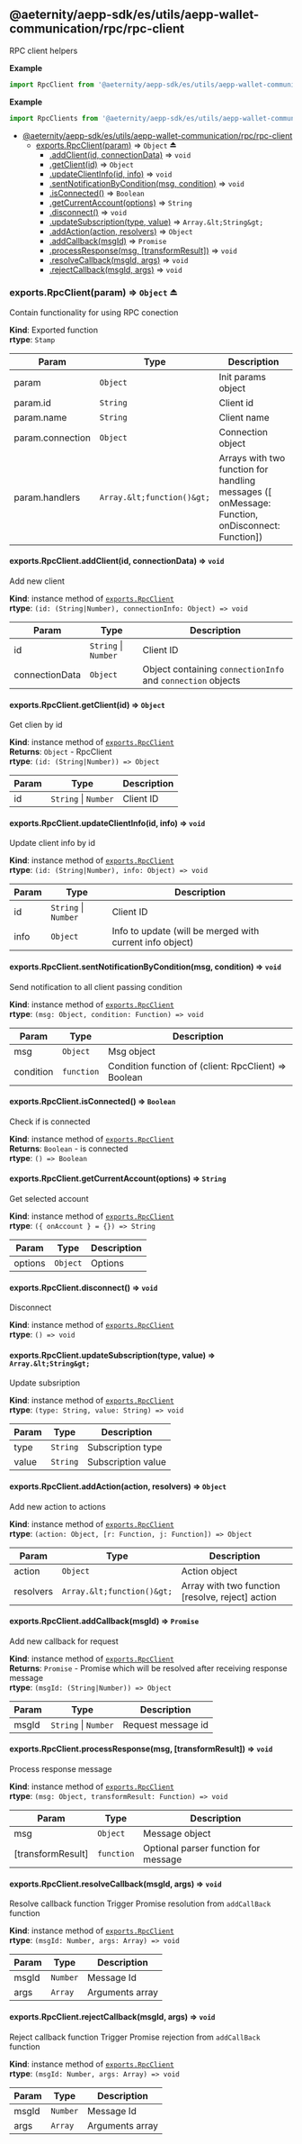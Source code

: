 <a id="module_@aeternity/aepp-sdk/es/utils/aepp-wallet-communication/rpc/rpc-client"></a>

## @aeternity/aepp-sdk/es/utils/aepp-wallet-communication/rpc/rpc-client
RPC client helpers

**Example**  
```js
import RpcClient from '@aeternity/aepp-sdk/es/utils/aepp-wallet-communication/rpc/rpc-client'
```
**Example**  
```js
import RpcClients from '@aeternity/aepp-sdk/es/utils/aepp-wallet-communication/rpc/rpc-client'
```

* [@aeternity/aepp-sdk/es/utils/aepp-wallet-communication/rpc/rpc-client](#module_@aeternity/aepp-sdk/es/utils/aepp-wallet-communication/rpc/rpc-client)
    * [exports.RpcClient(param)](#exp_module_@aeternity/aepp-sdk/es/utils/aepp-wallet-communication/rpc/rpc-client--exports.RpcClient) ⇒ `Object` ⏏
        * [.addClient(id, connectionData)](#module_@aeternity/aepp-sdk/es/utils/aepp-wallet-communication/rpc/rpc-client--exports.RpcClient+addClient) ⇒ `void`
        * [.getClient(id)](#module_@aeternity/aepp-sdk/es/utils/aepp-wallet-communication/rpc/rpc-client--exports.RpcClient+getClient) ⇒ `Object`
        * [.updateClientInfo(id, info)](#module_@aeternity/aepp-sdk/es/utils/aepp-wallet-communication/rpc/rpc-client--exports.RpcClient+updateClientInfo) ⇒ `void`
        * [.sentNotificationByCondition(msg, condition)](#module_@aeternity/aepp-sdk/es/utils/aepp-wallet-communication/rpc/rpc-client--exports.RpcClient+sentNotificationByCondition) ⇒ `void`
        * [.isConnected()](#module_@aeternity/aepp-sdk/es/utils/aepp-wallet-communication/rpc/rpc-client--exports.RpcClient+isConnected) ⇒ `Boolean`
        * [.getCurrentAccount(options)](#module_@aeternity/aepp-sdk/es/utils/aepp-wallet-communication/rpc/rpc-client--exports.RpcClient+getCurrentAccount) ⇒ `String`
        * [.disconnect()](#module_@aeternity/aepp-sdk/es/utils/aepp-wallet-communication/rpc/rpc-client--exports.RpcClient+disconnect) ⇒ `void`
        * [.updateSubscription(type, value)](#module_@aeternity/aepp-sdk/es/utils/aepp-wallet-communication/rpc/rpc-client--exports.RpcClient+updateSubscription) ⇒ `Array.&lt;String&gt;`
        * [.addAction(action, resolvers)](#module_@aeternity/aepp-sdk/es/utils/aepp-wallet-communication/rpc/rpc-client--exports.RpcClient+addAction) ⇒ `Object`
        * [.addCallback(msgId)](#module_@aeternity/aepp-sdk/es/utils/aepp-wallet-communication/rpc/rpc-client--exports.RpcClient+addCallback) ⇒ `Promise`
        * [.processResponse(msg, [transformResult])](#module_@aeternity/aepp-sdk/es/utils/aepp-wallet-communication/rpc/rpc-client--exports.RpcClient+processResponse) ⇒ `void`
        * [.resolveCallback(msgId, args)](#module_@aeternity/aepp-sdk/es/utils/aepp-wallet-communication/rpc/rpc-client--exports.RpcClient+resolveCallback) ⇒ `void`
        * [.rejectCallback(msgId, args)](#module_@aeternity/aepp-sdk/es/utils/aepp-wallet-communication/rpc/rpc-client--exports.RpcClient+rejectCallback) ⇒ `void`

<a id="exp_module_@aeternity/aepp-sdk/es/utils/aepp-wallet-communication/rpc/rpc-client--exports.RpcClient"></a>

### exports.RpcClient(param) ⇒ `Object` ⏏
Contain functionality for using RPC conection

**Kind**: Exported function  
**rtype**: `Stamp`

| Param | Type | Description |
| --- | --- | --- |
| param | `Object` | Init params object |
| param.id | `String` | Client id |
| param.name | `String` | Client name |
| param.connection | `Object` | Connection object |
| param.handlers | `Array.&lt;function()&gt;` | Arrays with two function for handling messages ([ onMessage: Function, onDisconnect: Function]) |

<a id="module_@aeternity/aepp-sdk/es/utils/aepp-wallet-communication/rpc/rpc-client--exports.RpcClient+addClient"></a>

#### exports.RpcClient.addClient(id, connectionData) ⇒ `void`
Add new client

**Kind**: instance method of [`exports.RpcClient`](#exp_module_@aeternity/aepp-sdk/es/utils/aepp-wallet-communication/rpc/rpc-client--exports.RpcClient)  
**rtype**: `(id: (String|Number), connectionInfo: Object) => void`

| Param | Type | Description |
| --- | --- | --- |
| id | `String` \| `Number` | Client ID |
| connectionData | `Object` | Object containing `connectionInfo` and `connection` objects |

<a id="module_@aeternity/aepp-sdk/es/utils/aepp-wallet-communication/rpc/rpc-client--exports.RpcClient+getClient"></a>

#### exports.RpcClient.getClient(id) ⇒ `Object`
Get clien by id

**Kind**: instance method of [`exports.RpcClient`](#exp_module_@aeternity/aepp-sdk/es/utils/aepp-wallet-communication/rpc/rpc-client--exports.RpcClient)  
**Returns**: `Object` - RpcClient  
**rtype**: `(id: (String|Number)) => Object`

| Param | Type | Description |
| --- | --- | --- |
| id | `String` \| `Number` | Client ID |

<a id="module_@aeternity/aepp-sdk/es/utils/aepp-wallet-communication/rpc/rpc-client--exports.RpcClient+updateClientInfo"></a>

#### exports.RpcClient.updateClientInfo(id, info) ⇒ `void`
Update client info by id

**Kind**: instance method of [`exports.RpcClient`](#exp_module_@aeternity/aepp-sdk/es/utils/aepp-wallet-communication/rpc/rpc-client--exports.RpcClient)  
**rtype**: `(id: (String|Number), info: Object) => void`

| Param | Type | Description |
| --- | --- | --- |
| id | `String` \| `Number` | Client ID |
| info | `Object` | Info to update (will be merged with current info object) |

<a id="module_@aeternity/aepp-sdk/es/utils/aepp-wallet-communication/rpc/rpc-client--exports.RpcClient+sentNotificationByCondition"></a>

#### exports.RpcClient.sentNotificationByCondition(msg, condition) ⇒ `void`
Send notification to all client passing condition

**Kind**: instance method of [`exports.RpcClient`](#exp_module_@aeternity/aepp-sdk/es/utils/aepp-wallet-communication/rpc/rpc-client--exports.RpcClient)  
**rtype**: `(msg: Object, condition: Function) => void`

| Param | Type | Description |
| --- | --- | --- |
| msg | `Object` | Msg object |
| condition | `function` | Condition function of (client: RpcClient) => Boolean |

<a id="module_@aeternity/aepp-sdk/es/utils/aepp-wallet-communication/rpc/rpc-client--exports.RpcClient+isConnected"></a>

#### exports.RpcClient.isConnected() ⇒ `Boolean`
Check if is connected

**Kind**: instance method of [`exports.RpcClient`](#exp_module_@aeternity/aepp-sdk/es/utils/aepp-wallet-communication/rpc/rpc-client--exports.RpcClient)  
**Returns**: `Boolean` - is connected  
**rtype**: `() => Boolean`
<a id="module_@aeternity/aepp-sdk/es/utils/aepp-wallet-communication/rpc/rpc-client--exports.RpcClient+getCurrentAccount"></a>

#### exports.RpcClient.getCurrentAccount(options) ⇒ `String`
Get selected account

**Kind**: instance method of [`exports.RpcClient`](#exp_module_@aeternity/aepp-sdk/es/utils/aepp-wallet-communication/rpc/rpc-client--exports.RpcClient)  
**rtype**: `({ onAccount } = {}) => String`

| Param | Type | Description |
| --- | --- | --- |
| options | `Object` | Options |

<a id="module_@aeternity/aepp-sdk/es/utils/aepp-wallet-communication/rpc/rpc-client--exports.RpcClient+disconnect"></a>

#### exports.RpcClient.disconnect() ⇒ `void`
Disconnect

**Kind**: instance method of [`exports.RpcClient`](#exp_module_@aeternity/aepp-sdk/es/utils/aepp-wallet-communication/rpc/rpc-client--exports.RpcClient)  
**rtype**: `() => void`
<a id="module_@aeternity/aepp-sdk/es/utils/aepp-wallet-communication/rpc/rpc-client--exports.RpcClient+updateSubscription"></a>

#### exports.RpcClient.updateSubscription(type, value) ⇒ `Array.&lt;String&gt;`
Update subsription

**Kind**: instance method of [`exports.RpcClient`](#exp_module_@aeternity/aepp-sdk/es/utils/aepp-wallet-communication/rpc/rpc-client--exports.RpcClient)  
**rtype**: `(type: String, value: String) => void`

| Param | Type | Description |
| --- | --- | --- |
| type | `String` | Subscription type |
| value | `String` | Subscription value |

<a id="module_@aeternity/aepp-sdk/es/utils/aepp-wallet-communication/rpc/rpc-client--exports.RpcClient+addAction"></a>

#### exports.RpcClient.addAction(action, resolvers) ⇒ `Object`
Add new action to actions

**Kind**: instance method of [`exports.RpcClient`](#exp_module_@aeternity/aepp-sdk/es/utils/aepp-wallet-communication/rpc/rpc-client--exports.RpcClient)  
**rtype**: `(action: Object, [r: Function, j: Function]) => Object`

| Param | Type | Description |
| --- | --- | --- |
| action | `Object` | Action object |
| resolvers | `Array.&lt;function()&gt;` | Array with two function [resolve, reject] action |

<a id="module_@aeternity/aepp-sdk/es/utils/aepp-wallet-communication/rpc/rpc-client--exports.RpcClient+addCallback"></a>

#### exports.RpcClient.addCallback(msgId) ⇒ `Promise`
Add new callback for request

**Kind**: instance method of [`exports.RpcClient`](#exp_module_@aeternity/aepp-sdk/es/utils/aepp-wallet-communication/rpc/rpc-client--exports.RpcClient)  
**Returns**: `Promise` - Promise which will be resolved after receiving response message  
**rtype**: `(msgId: (String|Number)) => Object`

| Param | Type | Description |
| --- | --- | --- |
| msgId | `String` \| `Number` | Request message id |

<a id="module_@aeternity/aepp-sdk/es/utils/aepp-wallet-communication/rpc/rpc-client--exports.RpcClient+processResponse"></a>

#### exports.RpcClient.processResponse(msg, [transformResult]) ⇒ `void`
Process response message

**Kind**: instance method of [`exports.RpcClient`](#exp_module_@aeternity/aepp-sdk/es/utils/aepp-wallet-communication/rpc/rpc-client--exports.RpcClient)  
**rtype**: `(msg: Object, transformResult: Function) => void`

| Param | Type | Description |
| --- | --- | --- |
| msg | `Object` | Message object |
| [transformResult] | `function` | Optional parser function for message |

<a id="module_@aeternity/aepp-sdk/es/utils/aepp-wallet-communication/rpc/rpc-client--exports.RpcClient+resolveCallback"></a>

#### exports.RpcClient.resolveCallback(msgId, args) ⇒ `void`
Resolve callback function
Trigger Promise resolution from `addCallBack` function

**Kind**: instance method of [`exports.RpcClient`](#exp_module_@aeternity/aepp-sdk/es/utils/aepp-wallet-communication/rpc/rpc-client--exports.RpcClient)  
**rtype**: `(msgId: Number, args: Array) => void`

| Param | Type | Description |
| --- | --- | --- |
| msgId | `Number` | Message Id |
| args | `Array` | Arguments array |

<a id="module_@aeternity/aepp-sdk/es/utils/aepp-wallet-communication/rpc/rpc-client--exports.RpcClient+rejectCallback"></a>

#### exports.RpcClient.rejectCallback(msgId, args) ⇒ `void`
Reject callback function
Trigger Promise rejection from `addCallBack` function

**Kind**: instance method of [`exports.RpcClient`](#exp_module_@aeternity/aepp-sdk/es/utils/aepp-wallet-communication/rpc/rpc-client--exports.RpcClient)  
**rtype**: `(msgId: Number, args: Array) => void`

| Param | Type | Description |
| --- | --- | --- |
| msgId | `Number` | Message Id |
| args | `Array` | Arguments array |

